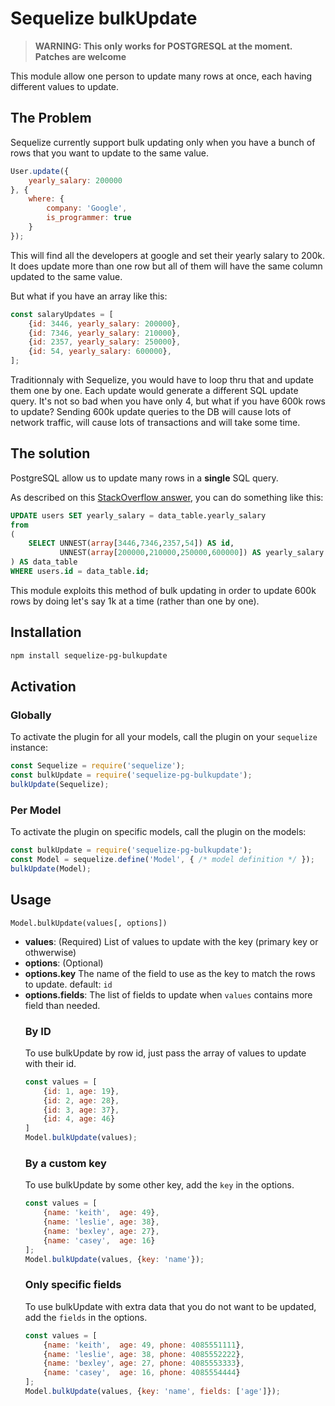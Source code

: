 # Sequelize bulkUpdate

> **WARNING: This only works for POSTGRESQL at the moment. Patches are welcome**

This module allow one person to update many rows at once, each having different values to update.

## The Problem
Sequelize currently support bulk updating only when you have a bunch of rows that you want to update to the same value.

```js
User.update({
    yearly_salary: 200000
}, {
    where: {
        company: 'Google',
        is_programmer: true
    }
});
```

This will find all the developers at google and set their yearly salary to 200k. It does update more than one row but all of them will have the same column updated to the same value.

But what if you have an array like this:

```js
const salaryUpdates = [
    {id: 3446, yearly_salary: 200000},
    {id: 7346, yearly_salary: 210000},
    {id: 2357, yearly_salary: 250000},
    {id: 54, yearly_salary: 600000},
];
```

Traditionnaly with Sequelize, you would have to loop thru that and update them one by one. Each update would generate a different SQL update query. It's not so bad when you have only 4, but what if you have 600k rows to update? Sending 600k update queries to the DB will cause lots of network traffic, will cause lots of transactions and will take some time.

## The solution

PostgreSQL allow us to update many rows in a **single** SQL query.

As described on this [StackOverflow answer](https://stackoverflow.com/a/20224370/1260068), you can do something like this:

```sql
UPDATE users SET yearly_salary = data_table.yearly_salary
from
(
    SELECT UNNEST(array[3446,7346,2357,54]) AS id, 
           UNNEST(array[200000,210000,250000,600000]) AS yearly_salary
) AS data_table
WHERE users.id = data_table.id;
```

This module exploits this method of bulk updating in order to update 600k rows by doing let's say 1k at a time (rather than one by one).

## Installation

```sh
npm install sequelize-pg-bulkupdate
```

## Activation

### Globally

To activate the plugin for all your models, call the plugin on your `sequelize` instance:

```js
const Sequelize = require('sequelize');
const bulkUpdate = require('sequelize-pg-bulkupdate');
bulkUpdate(Sequelize);
```

### Per Model

To activate the plugin on specific models, call the plugin on the models:

```js
const bulkUpdate = require('sequelize-pg-bulkupdate');
const Model = sequelize.define('Model', { /* model definition */ });
bulkUpdate(Model);
```


## Usage

`Model.bulkUpdate(values[, options])`

* **values**: <array>(Required) List of values to update with the key (primary key or othwerwise)
* **options**: <object>(Optional)
* **options.key** <string> The name of the field to use as the key to match the rows to update. default: `id`
* **options.fields**: <array> The list of fields to update when `values` contains more field than needed.

### By ID

To use bulkUpdate by row id, just pass the array of values to update with their id.

```js
const values = [
    {id: 1, age: 19},
    {id: 2, age: 28},
    {id: 3, age: 37},
    {id: 4, age: 46}
]
Model.bulkUpdate(values);
```

### By a custom key

To use bulkUpdate by some other key, add the `key` in the options.

```js
const values = [
    {name: 'keith',  age: 49},
    {name: 'leslie', age: 38},
    {name: 'bexley', age: 27},
    {name: 'casey',  age: 16}
];
Model.bulkUpdate(values, {key: 'name'});
```

### Only specific fields

To use bulkUpdate with extra data that you do not want to be updated, add the `fields` in the options.

```js
const values = [
    {name: 'keith',  age: 49, phone: 4085551111},
    {name: 'leslie', age: 38, phone: 4085552222},
    {name: 'bexley', age: 27, phone: 4085553333},
    {name: 'casey',  age: 16, phone: 4085554444}
];
Model.bulkUpdate(values, {key: 'name', fields: ['age']});
```
